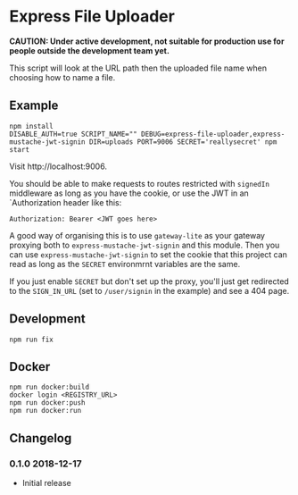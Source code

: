 # Express File Uploader

**CAUTION: Under active development, not suitable for production use for people
outside the development team yet.**

This script will look at the URL path then the uploaded file name when choosing how to name a file.

## Example

```
npm install
DISABLE_AUTH=true SCRIPT_NAME="" DEBUG=express-file-uploader,express-mustache-jwt-signin DIR=uploads PORT=9006 SECRET='reallysecret' npm start
```

Visit http://localhost:9006.

You should be able to make requests to routes restricted with `signedIn`
middleware as long as you have the cookie, or use the JWT in an `Authorization
header like this:

```
Authorization: Bearer <JWT goes here>
```

A good way of organising this is to use `gateway-lite` as your gateway proxying
both to `express-mustache-jwt-signin` and this module. Then you can use
`express-mustache-jwt-signin` to set the cookie that this project can read as
long as the `SECRET` environmrnt variables are the same.

If you just enable `SECRET` but don't set up the proxy, you'll just get
redirected to the `SIGN_IN_URL` (set to `/user/signin` in the example) and see
a 404 page.

## Development

```
npm run fix
```

## Docker

```
npm run docker:build
docker login <REGISTRY_URL>
npm run docker:push
npm run docker:run
```

## Changelog

### 0.1.0 2018-12-17

* Initial release
